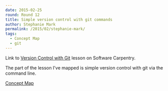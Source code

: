 ```yaml
---
date: 2015-02-25
round: Round 12
title: Simple version control with git commands
author: Stephanie Mark
permalink: /2015/02/stephanie-mark/
tags:
  - Concept Map
  - git
---
```

Link to [Version Control with Git](http://swcarpentry.github.io/git-novice/01-backup.html) lesson on Software Carpentry.

The part of the lesson I've mapped is simple version control with git via the command line.

[Concept Map](http://imgur.com/XEWX2XT)
